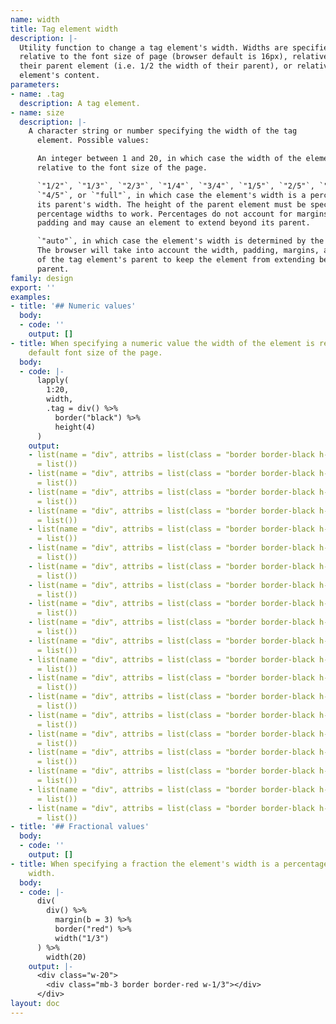 ```yaml
---
name: width
title: Tag element width
description: |-
  Utility function to change a tag element's width. Widths are specified
  relative to the font size of page (browser default is 16px), relative to
  their parent element (i.e. 1/2 the width of their parent), or relative to the
  element's content.
parameters:
- name: .tag
  description: A tag element.
- name: size
  description: |-
    A character string or number specifying the width of the tag
      element. Possible values:

      An integer between 1 and 20, in which case the width of the element is
      relative to the font size of the page.

      `"1/2"`, `"1/3"`, `"2/3"`, `"1/4"`, `"3/4"`, `"1/5"`, `"2/5"`, `"3/5"`,
      `"4/5"`, or `"full"`, in which case the element's width is a percentage of
      its parent's width. The height of the parent element must be specified for
      percentage widths to work. Percentages do not account for margins or
      padding and may cause an element to extend beyond its parent.

      `"auto"`, in which case the element's width is determined by the browser.
      The browser will take into account the width, padding, margins, and border
      of the tag element's parent to keep the element from extending beyond its
      parent.
family: design
export: ''
examples:
- title: '## Numeric values'
  body:
  - code: ''
    output: []
- title: When specifying a numeric value the width of the element is relative to the
    default font size of the page.
  body:
  - code: |-
      lapply(
        1:20,
        width,
        .tag = div() %>%
          border("black") %>%
          height(4)
      )
    output:
    - list(name = "div", attribs = list(class = "border border-black h-4 w-1"), children
      = list())
    - list(name = "div", attribs = list(class = "border border-black h-4 w-2"), children
      = list())
    - list(name = "div", attribs = list(class = "border border-black h-4 w-3"), children
      = list())
    - list(name = "div", attribs = list(class = "border border-black h-4 w-4"), children
      = list())
    - list(name = "div", attribs = list(class = "border border-black h-4 w-5"), children
      = list())
    - list(name = "div", attribs = list(class = "border border-black h-4 w-6"), children
      = list())
    - list(name = "div", attribs = list(class = "border border-black h-4 w-7"), children
      = list())
    - list(name = "div", attribs = list(class = "border border-black h-4 w-8"), children
      = list())
    - list(name = "div", attribs = list(class = "border border-black h-4 w-9"), children
      = list())
    - list(name = "div", attribs = list(class = "border border-black h-4 w-10"), children
      = list())
    - list(name = "div", attribs = list(class = "border border-black h-4 w-11"), children
      = list())
    - list(name = "div", attribs = list(class = "border border-black h-4 w-12"), children
      = list())
    - list(name = "div", attribs = list(class = "border border-black h-4 w-13"), children
      = list())
    - list(name = "div", attribs = list(class = "border border-black h-4 w-14"), children
      = list())
    - list(name = "div", attribs = list(class = "border border-black h-4 w-15"), children
      = list())
    - list(name = "div", attribs = list(class = "border border-black h-4 w-16"), children
      = list())
    - list(name = "div", attribs = list(class = "border border-black h-4 w-17"), children
      = list())
    - list(name = "div", attribs = list(class = "border border-black h-4 w-18"), children
      = list())
    - list(name = "div", attribs = list(class = "border border-black h-4 w-19"), children
      = list())
    - list(name = "div", attribs = list(class = "border border-black h-4 w-20"), children
      = list())
- title: '## Fractional values'
  body:
  - code: ''
    output: []
- title: When specifying a fraction the element's width is a percentage of its parent's
    width.
  body:
  - code: |-
      div(
        div() %>%
          margin(b = 3) %>%
          border("red") %>%
          width("1/3")
      ) %>%
        width(20)
    output: |-
      <div class="w-20">
        <div class="mb-3 border border-red w-1/3"></div>
      </div>
layout: doc
---
```

